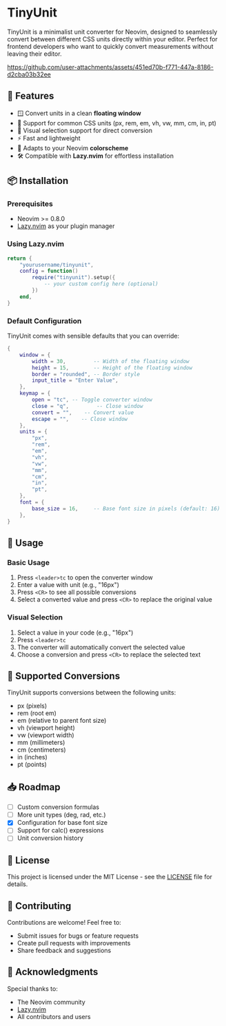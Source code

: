 # TinyUnit

TinyUnit is a minimalist unit converter for Neovim, designed to seamlessly convert between different CSS units directly within your editor. Perfect for frontend developers who want to quickly convert measurements without leaving their editor.

https://github.com/user-attachments/assets/451ed70b-f771-447a-8186-d2cba03b32ee

## 🚀 Features

- 🪟 Convert units in a clean **floating window**
- 📏 Support for common CSS units (px, rem, em, vh, vw, mm, cm, in, pt)
- 🎯 Visual selection support for direct conversion
- ⚡ Fast and lightweight
- 🎨 Adapts to your Neovim **colorscheme**
- 🛠️ Compatible with **Lazy.nvim** for effortless installation

## 📦 Installation

### Prerequisites

- Neovim >= 0.8.0
- [Lazy.nvim](https://github.com/folke/lazy.nvim) as your plugin manager

### Using Lazy.nvim

```lua
return {
    "yourusername/tinyunit",
    config = function()
        require("tinyunit").setup({
            -- your custom config here (optional)
        })
    end,
}
```

### Default Configuration

TinyUnit comes with sensible defaults that you can override:


```lua
{
    window = {
        width = 30,         -- Width of the floating window
        height = 15,        -- Height of the floating window
        border = "rounded", -- Border style
        input_title = "Enter Value",
    },
    keymap = {
        open = "tc", -- Toggle converter window
        close = "q",         -- Close window
        convert = "",    -- Convert value
        escape = "",    -- Close window
    },
    units = {
        "px",
        "rem",
        "em",
        "vh",
        "vw",
        "mm",
        "cm",
        "in",
        "pt",
    },
    font = {
        base_size = 16,     -- Base font size in pixels (default: 16)
    },
}
```

## 🔑 Usage

### Basic Usage

1. Press `<leader>tc` to open the converter window
2. Enter a value with unit (e.g., "16px")
3. Press `<CR>` to see all possible conversions
4. Select a converted value and press `<CR>` to replace the original value

### Visual Selection

1. Select a value in your code (e.g., "16px")
2. Press `<leader>tc`
3. The converter will automatically convert the selected value
4. Choose a conversion and press `<CR>` to replace the selected text

## 🔄 Supported Conversions

TinyUnit supports conversions between the following units:

- px (pixels)
- rem (root em)
- em (relative to parent font size)
- vh (viewport height)
- vw (viewport width)
- mm (millimeters)
- cm (centimeters)
- in (inches)
- pt (points)

## 📥 Roadmap

- [ ] Custom conversion formulas
- [ ] More unit types (deg, rad, etc.)
- [x] Configuration for base font size
- [ ] Support for calc() expressions
- [ ] Unit conversion history

## 📝 License

This project is licensed under the MIT License - see the [LICENSE](LICENSE) file for details.

## 🤝 Contributing

Contributions are welcome! Feel free to:

- Submit issues for bugs or feature requests
- Create pull requests with improvements
- Share feedback and suggestions

## 🌟 Acknowledgments

Special thanks to:
- The Neovim community
- [Lazy.nvim](https://github.com/folke/lazy.nvim)
- All contributors and users
